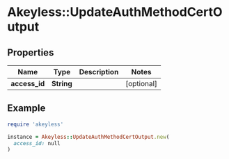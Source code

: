 # Akeyless::UpdateAuthMethodCertOutput

## Properties

| Name | Type | Description | Notes |
| ---- | ---- | ----------- | ----- |
| **access_id** | **String** |  | [optional] |

## Example

```ruby
require 'akeyless'

instance = Akeyless::UpdateAuthMethodCertOutput.new(
  access_id: null
)
```

